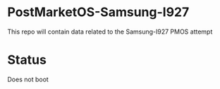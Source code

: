 # PostMarketOS-Samsung-I927
This repo will contain data related to the Samsung-I927 PMOS attempt

# Status
Does not boot
